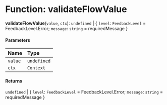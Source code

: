 # Function: validateFlowValue

**validateFlowValue**(`value`, `ctx`): `undefined` | { `level`: `FeedbackLevel` = FeedbackLevel.Error; `message`: `string` = requiredMessage }

#### Parameters

| Name | Type |
| :------ | :------ |
| `value` | `undefined` | [`IFlowValue`](/auto-docs/form-materials/types/IFlowValue.md) |
| `ctx` | `Context` |

#### Returns

`undefined` | { `level`: `FeedbackLevel` = FeedbackLevel.Error; `message`: `string` = requiredMessage }
